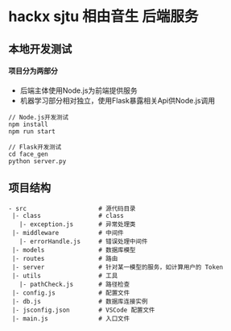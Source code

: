# hackx sjtu 相由音生 后端服务


## 本地开发测试

#### 项目分为两部分

- 后端主体使用Node.js为前端提供服务
- 机器学习部分相对独立，使用Flask暴露相关Api供Node.js调用

```
// Node.js开发测试
npm install
npm run start

// Flask开发测试
cd face_gen
python server.py
```

## 项目结构

```
- src                    # 源代码目录
 |- class                # class
   |- exception.js       # 异常处理类
 |- middleware           # 中间件
   |- errorHandle.js     # 错误处理中间件
 |- models               # 数据库模型
 |- routes               # 路由
 |- server               # 针对某一模型的服务，如计算用户的 Token
 |- utils                # 工具
   |- pathCheck.js       # 路径检查
 |- config.js            # 配置文件
 |- db.js                # 数据库连接实例
 |- jsconfig.json        # VSCode 配置文件
 |- main.js              # 入口文件
```